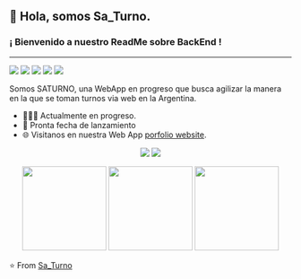 ﻿##  👋  Hola, somos Sa_Turno. 
### ¡ Bienvenido a nuestro ReadMe sobre BackEnd !
___

[<img src="https://img.shields.io/badge/twitter-%231DA1F2.svg?&style=for-the-badge&logo=twitter&logoColor=white" />](https://twitter.com/)
[<img src="https://img.shields.io/badge/linkedin-%230077B5.svg?&style=for-the-badge&logo=linkedin&logoColor=white" />](https://www.linkedin.com/) 
[<img src = "https://img.shields.io/badge/instagram-%23E4405F.svg?&style=for-the-badge&logo=instagram&logoColor=white">](https://www.instagram.com/) 
[<img src = "https://img.shields.io/badge/facebook-%231877F2.svg?&style=for-the-badge&logo=facebook&logoColor=white">](https://www.facebook.com/) 
[<img src ="https://img.shields.io/badge/Website-pk-%23.svg?&style=for-the-badge&logo=&logoColor=white%22">](https://FacsAs.github.io/)  

 
Somos SATURNO, una WebApp en progreso que busca agilizar la manera en la que se toman turnos via web en la Argentina.
- 👨🏽‍💻 Actualmente en progreso. 
- 🤝 Pronta fecha de lanzamiento
- 🌐 Visitanos en nuestra Web App [porfolio website](https://FacsAs.github.io/).

<p align = "center">
  <img src = "https://github-readme-stats.vercel.app/api?username=faacuromano&show_icons=true&theme=radical&line_height=33">
  <img src = "https://github-readme-stats.vercel.app/api/top-langs/?username=faacuromano&hide_langs_below=.25&theme=radical">
</p>


<p align="center">
  <img src="https://i.giphy.com/media/KzJkzjggfGN5Py6nkT/200.webp" width="150">
  <img src="https://i.giphy.com/media/IdyAQJVN2kVPNUrojM/200.webp" width="150">
  <img src="https://media.giphy.com/media/kdFc8fubgS31b8DsVu/giphy.gif" width ="150"/> 
</p>

⭐ From [Sa_Turno](https://github.com/)
